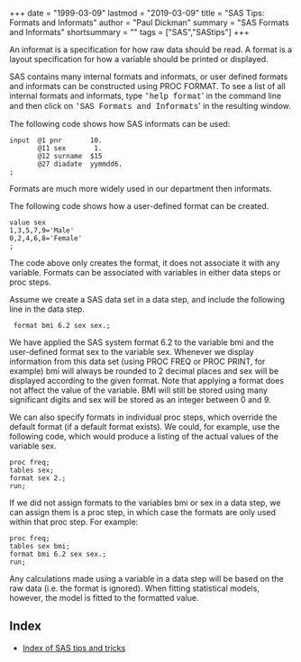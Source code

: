 +++
date = "1999-03-09"
lastmod = "2019-03-09"
title = "SAS Tips: Formats and Informats"
author = "Paul Dickman"
summary = "SAS Formats and Informats"
shortsummary = "" 
tags = ["SAS","SAStips"]
+++

<p>An informat is a specification for how raw data should be read. A format is a layout
specification for how a variable should be printed or displayed.</p>
<p>SAS contains many internal formats and informats, or user defined formats and informats
can be constructed using PROC FORMAT. To see a list of all internal formats and informats,
type <font face="Courier New">'help format</font>' in the command line and then click on <font face="Courier New">'SAS Formats and Informats</font>' in the resulting window.</p>
<p>The following code shows how SAS informats can be used:</p>

```sas
input  @1 pnr       10.
       @11 sex       1.
       @12 surname  $15
       @27 diadate  yymmdd6.
;
```

<p>Formats are much more widely used in our department then informats.</p>
<p>The following code shows how a user-defined format can be created.</p>

 ```sasproc format;
value sex
1,3,5,7,9='Male'
0,2,4,6,8='Female'
;
```
 
<p>The code above only creates the format, it does not associate it with any variable.
Formats can be associated with variables in either data steps or proc steps.</p>
<p>Assume we create a SAS data set in a data step, and include the following line in the
data step.</p>

```sas
 format bmi 6.2 sex sex.;
```
 
<p>We have applied the SAS system format 6.2 to the variable bmi and the user-defined
format sex to the variable sex. Whenever we display information from this data set (using
PROC FREQ or PROC PRINT, for example) bmi will always be rounded to 2 decimal places and
sex will be displayed according to the given format. Note that applying a format does not
affect the value of the variable. BMI will still be stored using many significant digits
and sex will be stored as an integer between 0 and 9.</p>
<p>We can also specify formats in individual proc steps, which override the default format
(if a default format exists). We could, for example, use the following code, which would
produce a listing of the actual values of the variable sex.</p>

```sas
proc freq;
tables sex;
format sex 2.;
run; 
```
 
<p>If we did not assign formats to the variables bmi or sex in a data step, we can assign
them is a proc step, in which case the formats are only used within that proc step. For
example:</p>

```sas
proc freq;
tables sex bmi;
format bmi 6.2 sex sex.;
run;
```
 
<p>Any calculations made using a variable in a data step will be based on the raw data
(i.e. the format is ignored). When fitting statistical models, however, the model is
fitted to the formatted value.</p>

## **Index**
- [Index of SAS tips and tricks](/sastips/)

